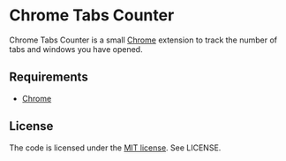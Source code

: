 # Chrome Tabs Counter

Chrome Tabs Counter is a small [Chrome](http://www.google.com/chrome/) extension to track the number of tabs and windows you have opened.

## Requirements

* [Chrome](http://www.google.com/chrome/)

## License

The code is licensed under the [MIT license](http://choosealicense.com/licenses/mit/). See LICENSE.